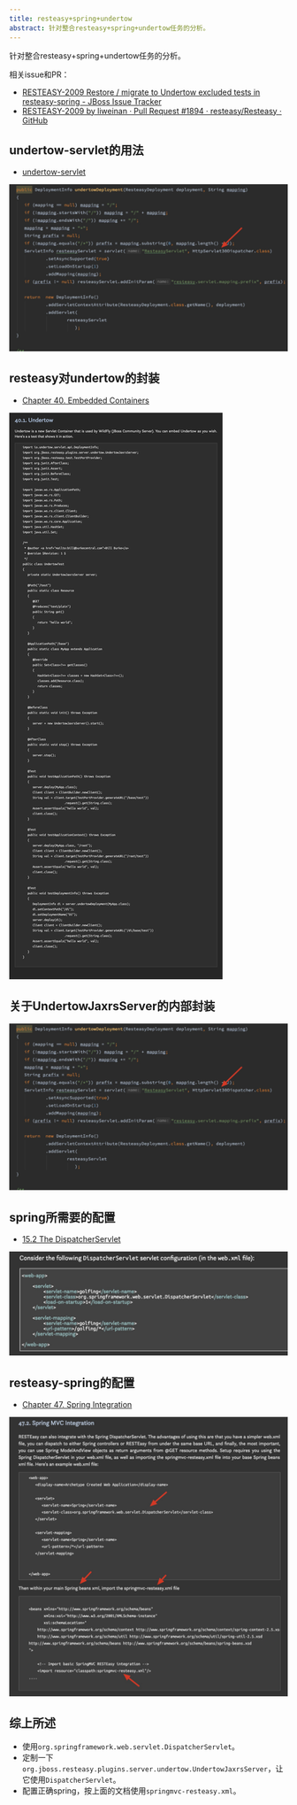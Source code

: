 ```yaml
---
title: resteasy+spring+undertow
abstract: 针对整合resteasy+spring+undertow任务的分析。
---
```




针对整合resteasy+spring+undertow任务的分析。

相关issue和PR：

- [RESTEASY-2009 Restore / migrate to Undertow excluded tests in resteasy-spring - JBoss Issue Tracker](http://issues.jboss.org/browse/RESTEASY-2009)
- [RESTEASY-2009 by liweinan · Pull Request #1894 · resteasy/Resteasy · GitHub](https://github.com/resteasy/Resteasy/pull/1894)


## undertow-servlet的用法

- [undertow-servlet](http://undertow.io/undertow-docs/undertow-docs-1.2.0/index.html#undertow-servlet)

![](https://raw.githubusercontent.com/liweinan/blogpicbackup/master/data/4B7290CB-806D-46B3-8B86-258FD8BBE703.png)

## resteasy对undertow的封装

- [Chapter 40. Embedded Containers](https://docs.jboss.org/resteasy/docs/3.6.1.Final/userguide/html/RESTEasy_Embedded_Container.html#d4e2447)

![](https://raw.githubusercontent.com/liweinan/blogpicbackup/master/data/8CC058DC-176E-48FE-AE26-FA46BD2C5004.png)

## 关于UndertowJaxrsServer的内部封装

![](https://raw.githubusercontent.com/liweinan/blogpicbackup/master/data/4B7290CB-806D-46B3-8B86-258FD8BBE703.png)

## spring所需要的配置

- [15.2 The DispatcherServlet](https://docs.spring.io/spring/docs/3.0.0.M4/reference/html/ch15s02.html)

![](https://raw.githubusercontent.com/liweinan/blogpicbackup/master/data/82154F45-42D7-4576-A231-E338CD6BAE27.png)

## resteasy-spring的配置

- [Chapter 47. Spring Integration](https://docs.jboss.org/resteasy/docs/3.6.3.Final/userguide/html/RESTEasy_Spring_Integration.html)

![](https://raw.githubusercontent.com/liweinan/blogpicbackup/master/data/65592333-BA17-430E-BBAD-4F4806120CF9.png)

## 综上所述

- 使用`org.springframework.web.servlet.DispatcherServlet`。
- 定制一下`org.jboss.resteasy.plugins.server.undertow.UndertowJaxrsServer`，让它使用`DispatcherServlet`。
- 配置正确spring，按上面的文档使用`springmvc-resteasy.xml`。


